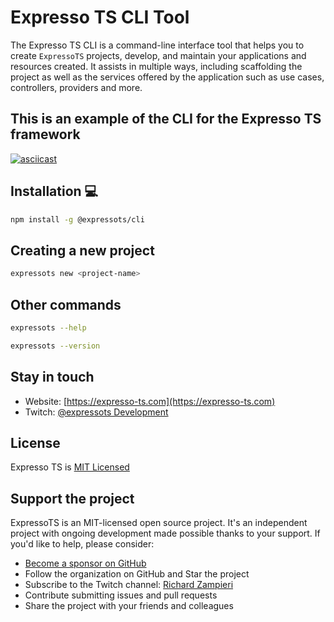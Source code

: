# Expresso TS CLI Tool

The Expresso TS CLI is a command-line interface tool that helps you to create `ExpressoTS` projects, develop, and maintain your applications and resources created. It assists in multiple ways, including scaffolding the project as well as the services offered by the application such as use cases, controllers, providers and more.

## This is an example of the CLI for the Expresso TS framework

[![asciicast](https://asciinema.org/a/7diTOTyY653mpdA0JtugjRn9a.svg)](https://asciinema.org/a/7diTOTyY653mpdA0JtugjRn9a)

## Installation 💻

```bash
npm install -g @expressots/cli
```

## Creating a new project

```bash
expressots new <project-name>
```

## Other commands

```bash
expressots --help
```

```bash
expressots --version
```

## Stay in touch

- Website: [https://expresso-ts.com](https://expresso-ts.com)
- Twitch:  [@expressots Development](https://www.twitch.tv/richardzampieri)

## License

Expresso TS is [MIT Licensed](https://github.com/expressots/expressots-cli/blob/main/LICENSE.md)

## Support the project

ExpressoTS is an MIT-licensed open source project. It's an independent project with ongoing development made possible thanks to your support. If you'd like to help, please consider:

- [Become a sponsor on GitHub]("")
- Follow the organization on GitHub and Star the project
- Subscribe to the Twitch channel: [Richard Zampieri](https://www.twitch.tv/richardzampieri)
- Contribute submitting issues and pull requests
- Share the project with your friends and colleagues